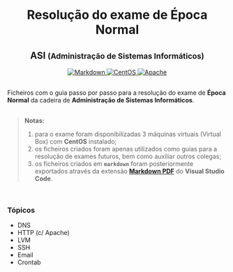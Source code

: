 <h1 align="center">Resolução do exame de <strong>Época Normal</strong></h1>
<h2 align="center"><strong>ASI</strong> <small>(Administração de Sistemas Informáticos)</small></h2>

<div align="center">
<a href="#">
<img alt="Markdown" src="https://img.shields.io/badge/markdown-%23000000.svg?&style=for-the-badge&logo=markdown&logoColor=white"/>
</a>
<a href="#">
<img alt="CentOS" src="https://img.shields.io/badge/centos-%23262577.svg?&style=for-the-badge&logo=centos&logoColor=white"/>
</a>
<a href="#">
<img alt="Apache" src="https://img.shields.io/badge/Apache-%23D22128.svg?&style=for-the-badge&logo=apache&logoColor=white"/>
</a>
</div>


<div style="margin-top: 30px" />


Ficheiros com o guia passo por passo para a resolução do exame de **Época Normal** da cadeira de **Administração de Sistemas Informáticos**.

<div style="margin-top: 30px" />

> **Notas:**
>
> 1. para o exame foram disponibilizadas 3 máquinas virtuais (Virtual Box) com **CentOS** instalado;
> 2. os ficheiros criados foram apenas utilizados como guias para a resolução de exames futuros, bem como auxiliar outros colegas;
> 3. os ficheiros criados em **`markdown`** foram posteriormente exportados através da extensão **[Markdown PDF](https://marketplace.visualstudio.com/items?itemName=yzane.markdown-pdf)** do **Visual Studio Code**.

<br />

<h3>Tópicos</h3>

-   DNS
-   HTTP (c/ Apache)
-   LVM
-   SSH
-   Email
-   Crontab
